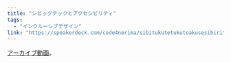 ```yaml
---
title: "シビックテックとアクセシビリティ"
tags:
  - "インクルーシブデザイン"
link: "https://speakerdeck.com/code4nerima/sibitukutetukutoakusesibiritei"
---
```


[アーカイブ動画](https://www.youtube.com/watch?v=_jBYtBO_YXA)。
